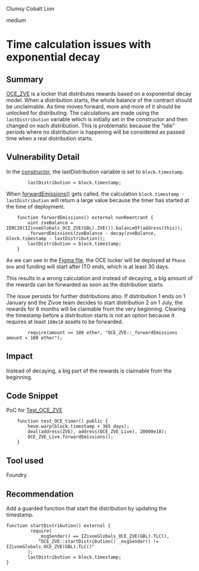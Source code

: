 Clumsy Cobalt Lion

medium

# Time calculation issues with exponential decay

## Summary
[OCE_ZVE](https://github.com/sherlock-audit/2024-03-zivoe/blob/main/zivoe-core-foundry/src/lockers/OCE/OCE_ZVE.sol) is a locker that distributes rewards based on a exponential decay model. When a distribution starts, the whole balance of the contract should be unclaimable. As time moves forward, more and more of it should be unlocked for distributing. The calculations are made using the `lastDistribution` variable which is initially set in the constructor and then changed on each distribution. This is problematic because the "idle" periods where no distribution is happening will be considered as passed time when a real distribution starts.
## Vulnerability Detail
In the [constructor](https://github.com/sherlock-audit/2024-03-zivoe/blob/d4111645b19a1ad3ccc899bea073b6f19be04ccd/zivoe-core-foundry/src/lockers/OCE/OCE_ZVE.sol#L73C1-L73C44), the lastDistribution variable is set to `block.timestamp`. 
```solidity
        lastDistribution = block.timestamp;
```

When [forwardEmissions()](https://github.com/sherlock-audit/2024-03-zivoe/blob/d4111645b19a1ad3ccc899bea073b6f19be04ccd/zivoe-core-foundry/src/lockers/OCE/OCE_ZVE.sol#L131-L135) gets called, the calculation `block.timestamp - lastDistribution` will return a large value because the timer has started at the time of deployment.
```solidity
    function forwardEmissions() external nonReentrant {
        uint zveBalance = IERC20(IZivoeGlobals_OCE_ZVE(GBL).ZVE()).balanceOf(address(this));
        _forwardEmissions(zveBalance - decay(zveBalance, block.timestamp - lastDistribution));
        lastDistribution = block.timestamp;
    }
```
As we can see in the [Figma file](https://www.figma.com/file/qjuQ0uGQl9QD7KeBwyf73d/Zivoe-Visualization?type=whiteboard&node-id=0-1), the OCE locker will be deployed at `Phase One` and funding will start after ITO ends, which is at least 30 days.

This results  in a wrong calculation and instead of decaying, a big amount of the rewards can be forwarded as soon as the distribution starts.

The issue persists for further distributions also. If distribution 1 ends on 1 January and the Zivoe team decides to start distribution 2 on 1 July, the rewards for 6 months will be claimable from the very beginning. Clearing the timestamp before a distribution starts is not an option because it requires at least `100e18` assets to be forwarded.
```solidity
        require(amount >= 100 ether, "OCE_ZVE::_forwardEmissions amount < 100 ether");
```

## Impact
Instead of decaying, a big part of the rewards is claimable from the beginning.

## Code Snippet
PoC for [Test_OCE_ZVE](https://github.com/sherlock-audit/2024-03-zivoe/blob/main/zivoe-core-testing/src/TESTS_Lockers/Test_OCE_ZVE.sol)
```solidity
    function test_OCE_timer() public {
        hevm.warp(block.timestamp + 365 days);
        deal(address(ZVE), address(OCE_ZVE_Live), 20000e18);
        OCE_ZVE_Live.forwardEmissions();  
    }
```


## Tool used
Foundry

## Recommendation
Add a guarded function that start the distribution by updating the timestamp.
```solidity
function startDistribution() external {
         require(
            _msgSender() == IZivoeGlobals_OCE_ZVE(GBL).TLC(), 
            "OCE_ZVE::startDistribution() _msgSender() != IZivoeGlobals_OCE_ZVE(GBL).TLC()"
        );
        lastDistribution = block.timestamp;
}
```